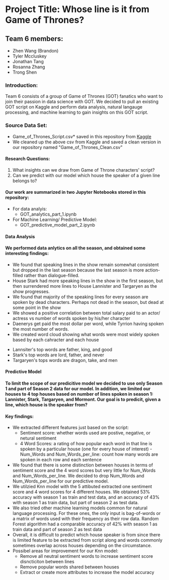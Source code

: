 # Project Title: Whose line is it from Game of Thrones?
## Team 6 members:
* Zhen Wang (Brandon)
* Tyler Mccluskey
* Jonathan Tang
* Rosanna Zhang
* Trong Shen

### Introduction:
Team 6 consists of a group of Game of Thrones (GOT) fanatics who want to join their passion in data science with GOT. We decided to pull an existing GOT script on Kaggle and perform data analysis, natural langauge processing, and machine learning to gain insights on this GOT script. 

### Source Data Set: 
* Game_of_Thrones_Script.csv* saved in this repository from [Kaggle](https://www.kaggle.com/dasbootstrapping/game-of-thrones-episode-data)
* We cleaned up the above csv from Kaggle and saved a clean version in our repository named "Game_of_Thrones_Clean.csv"

#### Research Questions:
1. What insights can we draw from Game of Throne characters' script?
2. Can we predict with our model which house the speaker of a given line belongs to?

#### Our work are summarized in two Jupyter Notebooks stored in this repository:
* For data analyis:
  - GOT_analytics_part_1.ipynb
* For Machine Learning/ Predictive Model:
  - GOT_predictive_model_part_2.ipynb 

#### Data Analysis
#### We performed data anlytics on all the season, and obtained some interesting findings:
* We found that speaking lines in the show remain somewhat consistent but dropped in the last season because the last season is more action-filled rather than dialogue-filled.
* House Stark had more speaking lines in the show in the first season, but then surrendered more lines to House Lannister and Targaryen as the show progresses.
* We found that majority of the speaking lines for every season are spoken by dead characters. Perhaps not dead in the season, but dead at some point in the show
* We showed a positive correlation between total salary paid to an actor/ actress vs number of words spoken by his/her character 
* Daenerys get paid the most dollar per word, while Tyrrion having spoken the most number of words.
* We created word cloud showing what words were most widely spoken based by each cahracter and each house
- Lannsiter's top words are father, king, and good
- Stark's top words are lord, father, and never
- Targaryen's tops words are dragon, take, and men

#### Predictive Model
#### To limit the scope of our predicitive model we decided to use only Season 1 and part of Season 2 data for our model. In addition, we limited our houses to 4 top houses based on number of lines spoken in season 1: Lannister, Stark, Targaryen, and Mormont. Our goal is to predicit, given a line, which house is the speaker from? 
#### Key findings:
* We extracted different features just based on the script:
  - Sentiment score: whether words used are postive, negative, or netural sentiment
  - 4 Word Scores: a rating of how popular each word in that line is spoken by a particular house (one for every house of interest)
  -Num_Words and Num_Words_per_line: count how many words are spoken in each row and each sentence
* We found that there is some distinction between houses in terms of sentiment score and the 4 word scores but very little for Num_Words and Num_Words_per_line. We decided to drop Num_Words and Num_Words_per_line for our predictive model.
* We utilzied Knn model with the 5 attibuted extracted one sentiment score and 4 word scores for 4 different houses. We obtained 53% accuracy with season 1 as train and test data, and an accuracy of 43% with season 1 as train data, but part of season 2 as test data.
* We also tried other machine learning models common for natural language processing. For these ones, the only input is bag-of-words or a matrix of words used with their frequency as their row data. Random Forest algorithm had a comparable accuracy of 42% with season 1 as train data and part of season 2 as test data
* Overall, it is difficult to predict which house speaker is from since there is limited feature to be extracted from script along and words commonly sometimes overlap across houses depending on the circumstance. 
* Possibel areas for improvement for our Knn model: 
  - Remove all neutral sentiment words to increase sentiment score disncticiton between lines
  - Remove popular words shared between houses
  - Extract or create more attributes to increase the model accuracy 
